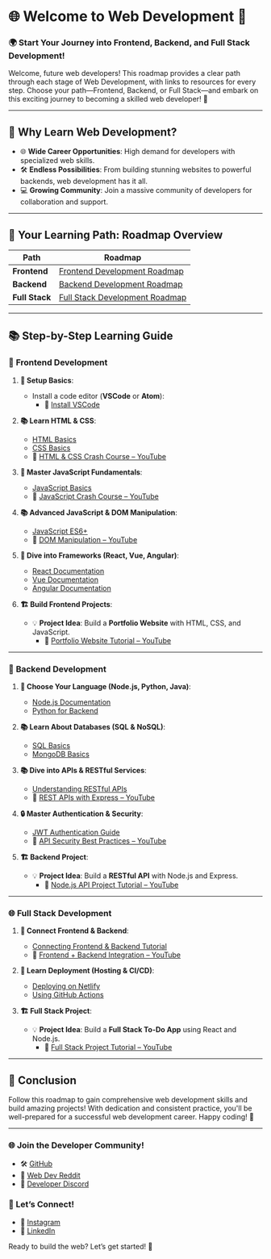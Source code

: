 # 🌐 Welcome to **Web Development** 🚀

### 🌍 Start Your Journey into **Frontend, Backend, and Full Stack Development**!

Welcome, future web developers! This roadmap provides a clear path through each stage of Web Development, with links to resources for every step. Choose your path—Frontend, Backend, or Full Stack—and embark on this exciting journey to becoming a skilled web developer! 🎯

---

## 🌟 Why Learn Web Development?

- 🌐 **Wide Career Opportunities**: High demand for developers with specialized web skills.
- 🛠️ **Endless Possibilities**: From building stunning websites to powerful backends, web development has it all.
- 💻 **Growing Community**: Join a massive community of developers for collaboration and support.

---

## 📅 Your Learning Path: Roadmap Overview

| **Path**          | **Roadmap**                                       |
|-------------------|---------------------------------------------------|
| **Frontend**      | [Frontend Development Roadmap](frontend-development.md)     |
| **Backend**       | [Backend Development Roadmap](backend-development.md)       |
| **Full Stack**    | [Full Stack Development Roadmap](full-stack-development.md) |

---

## 📚 Step-by-Step Learning Guide

### 🎨 **Frontend Development**

1. **🔧 Setup Basics**:
   - Install a code editor (**VSCode** or **Atom**):
     - 🔗 [Install VSCode](https://code.visualstudio.com/Download)

2. **📚 Learn HTML & CSS**:
   - [HTML Basics](https://developer.mozilla.org/en-US/docs/Web/HTML)
   - [CSS Basics](https://developer.mozilla.org/en-US/docs/Web/CSS)
   - 🎥 [HTML & CSS Crash Course – YouTube](https://www.youtube.com/watch?v=UB1O30fR-EE)

3. **🎨 Master JavaScript Fundamentals**:
   - [JavaScript Basics](https://javascript.info/)
   - 🎥 [JavaScript Crash Course – YouTube](https://www.youtube.com/watch?v=W6NZfCO5SIk)

4. **📚 Advanced JavaScript & DOM Manipulation**:
   - [JavaScript ES6+](https://es6.io/)
   - 🎥 [DOM Manipulation – YouTube](https://www.youtube.com/watch?v=y17RuWkWdn8)

5. **🚀 Dive into Frameworks (React, Vue, Angular)**:
   - [React Documentation](https://reactjs.org/)
   - [Vue Documentation](https://vuejs.org/)
   - [Angular Documentation](https://angular.io/)

6. **🏗️ Build Frontend Projects**:
   - 💡 **Project Idea**: Build a **Portfolio Website** with HTML, CSS, and JavaScript.
     - 🎥 [Portfolio Website Tutorial – YouTube](https://www.youtube.com/watch?v=j03oa-_41A4)

---

### 🔧 **Backend Development**

1. **🔧 Choose Your Language (Node.js, Python, Java)**:
   - [Node.js Documentation](https://nodejs.org/en/docs/)
   - [Python for Backend](https://realpython.com/)

2. **📚 Learn About Databases (SQL & NoSQL)**:
   - [SQL Basics](https://www.w3schools.com/sql/)
   - [MongoDB Basics](https://www.mongodb.com/)

3. **📚 Dive into APIs & RESTful Services**:
   - [Understanding RESTful APIs](https://restfulapi.net/)
   - 🎥 [REST APIs with Express – YouTube](https://www.youtube.com/watch?v=FGpPMHh3nzs)

4. **🔒 Master Authentication & Security**:
   - [JWT Authentication Guide](https://jwt.io/introduction/)
   - 🎥 [API Security Best Practices – YouTube](https://www.youtube.com/watch?v=4cDppjxfjns)

5. **🏗️ Backend Project**:
   - 💡 **Project Idea**: Build a **RESTful API** with Node.js and Express.
     - 🎥 [Node.js API Project Tutorial – YouTube](https://www.youtube.com/watch?v=pKd0Rpw7O48)

---

### 🌐 **Full Stack Development**

1. **🌉 Connect Frontend & Backend**:
   - [Connecting Frontend & Backend Tutorial](https://medium.com/)
   - 🎥 [Frontend + Backend Integration – YouTube](https://www.youtube.com/watch?v=Oh8mPbEqnCk)

2. **🚀 Learn Deployment (Hosting & CI/CD)**:
   - [Deploying on Netlify](https://www.netlify.com/)
   - [Using GitHub Actions](https://docs.github.com/en/actions)

3. **🏗️ Full Stack Project**:
   - 💡 **Project Idea**: Build a **Full Stack To-Do App** using React and Node.js.
     - 🎥 [Full Stack Project Tutorial – YouTube](https://www.youtube.com/watch?v=ne6dPx1Z00M)

---

## 🎉 Conclusion

Follow this roadmap to gain comprehensive web development skills and build amazing projects! With dedication and consistent practice, you'll be well-prepared for a successful web development career. Happy coding! 🚀

---

### 🌐 Join the Developer Community!
- 🛠️ [GitHub](https://github.com/)
- 💬 [Web Dev Reddit](https://www.reddit.com/r/webdev/)
- 📱 [Developer Discord](https://discord.com/invite/developers)

### 💬 Let’s Connect!
- 📸 [Instagram](https://www.instagram.com/beast.pj)
- 🔗 [LinkedIn](https://www.linkedin.com/in/prathamesh-jadhav-112abb2ba)

Ready to build the web? Let’s get started! 🎉
